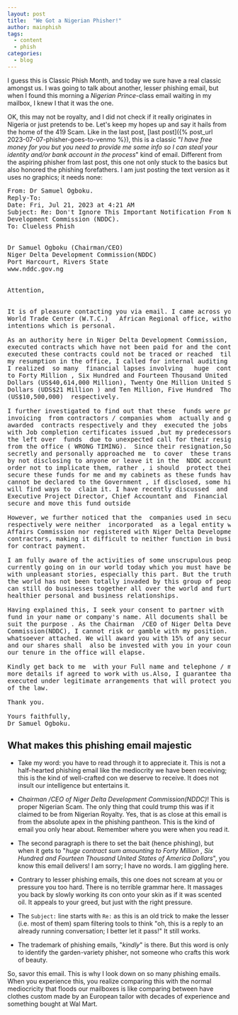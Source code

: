 ```yaml
---
layout: post
title:  "We Got a Nigerian Phisher!"
author: mainphish
tags:
  - content
  - phish
categories: 
  - blog
---
```

I guess this is Classic Phish Month, and today we sure have a real 
classic amongst us. I was going to talk about another, lesser phishing email,
but when I found this morning a *Nigerian Prince*-class email waiting in my
mailbox, I knew I that it was the one. 

OK, this may not be royalty, and I did not 
check if it really originates in Nigeria or just pretends to be. 
Let's keep my hopes up and say it hails from the home of the
419 Scam.
Like in the last post, [last post]({% post_url 2023-07-07-phisher-goes-to-venmo  %}),
this is a classic "*I have free money for you but you need to provide 
me some info so I can steal your identity and/or bank account in the 
process*" kind of email. 
Different from the aspiring phisher from last post, this one not only stuck
to the basics but also honored the phishing forefathers. I am just posting the 
text version as it uses no graphics; it needs none:

<pre>
From: Dr Samuel Ogboku. <yachay@yachay.pe>
Reply-To: <drsamuelogboku55@gmail.com>
Date: Fri, Jul 21, 2023 at 4:21 AM
Subject: Re: Don't Ignore This Important Notification From Niger Delta 
Development Commission (NDDC).
To: Clueless Phish


Dr Samuel Ogboku (Chairman/CEO)
Niger Delta Development Commission(NDDC)
Port Harcourt, Rivers State
www.nddc.gov.ng


Attention,


It is of pleasure contacting you via email. I came across your contact via the 
World Trade Center (W.T.C.)   African Regional office, without disclosure of my 
intentions which is personal.

As an authority here in Niger Delta Development Commission, I noticed  three 
executed contracts which have not been paid for and the contractors who 
executed these contracts could not be traced or reached  till this moment.Upon 
my resumption in the office, I called for internal auditing after hand over, 
I realized  so many  financial lapses involving   huge  contract sum  amounting 
to Forty Million , Six Hundred and Fourteen Thousand United States of America 
Dollars (US$40,614,000 Million), Twenty One Million United States of America 
Dollars (UDS$21 Million ) and Ten Million, Five Hundred  Thousand 
(US$10,500,000)  respectively.

I further investigated to find out that these  funds were products of over 
invoicing  from contractors / companies whom  actually and genuinely were 
awarded  contracts respectively and they  executed the jobs and were duly paid  
with Job completion certificates issued ,but my predecessors  could not move 
the left over  funds  due to unexpected call for their resignation/removal 
from the office ( WRONG TIMING).  Since their resignation,Some of them have  
secretly and personally approached me  to cover  these transactions  for them 
by not disclosing to anyone or leave it in the  NDDC accounts/ records  in 
order not to implicate them, rather , i should  protect their image and   
secure these funds for me and my cabinets as these funds have been there and 
cannot be declared to the Government , if disclosed, some higher authorities  
will find ways to  claim it. I have recently discussed  and agreed with the 
Executive Project Director, Chief Accountant and  Financial Director  to 
secure and move this fund outside

However, we further noticed that the  companies used in securing these funds 
respectively were neither  incorporated  as a legal entity with the Corporate 
Affairs Commission nor registered with Niger Delta Development Commission as 
contractors, making it difficult to neither function in business nor authorize 
for contract payment.

I am fully aware of the activities of some unscrupulous people that are 
currently going on in our world today which you must have been fully acquainted 
with unpleasant stories, especially this part. But the truth also remains that 
the world has not been totally invaded by this group of people hence, people 
can still do businesses together all over the world and further establish 
healthier personal and business relationships.

Having explained this, I seek your consent to partner with  us and  secure this 
fund in your name or company's name. All documents shall be legally provided to 
suit the purpose . As the Chairman  /CEO of Niger Delta Development 
Commission(NDDC), I cannot risk or gamble with my position. There is no risk 
whatsoever attached. We will award you with 15% of any secured funds with you 
and our shares shall  also be invested with you in your country pending when 
our tenure in the office will elapse.

Kindly get back to me  with your Full name and telephone / mobile number for 
more details if agreed to work with us.Also, I guarantee that this will be 
executed under legitimate arrangements that will protect you from any breach 
of the law.

Thank you.

Yours faithfully,
Dr Samuel Ogboku.
</pre>

## What makes this phishing email majestic

- Take my word: you have to read through it to appreciate it. This is not 
a half-hearted phishing email like the mediocrity we have been receiving;
this is the kind of well-crafted con we deserve to receive. It does not
insult our intelligence but entertains it. 

- *Chairman  /CEO of Niger Delta Development Commission(NDDC)*! This is 
proper Nigerian Scam. The only thing that could trump this was if it claimed
to be from Nigerian Royalty. Yes, that is as close at this email is from the
absolute apex in the phishing pantheon. This is the kind of email you only
hear about. Remember where you were when you read it.

- The second paragraph is there to set the bait (hence phishing), but when 
it gets to "*huge  contract sum  amounting to Forty Million , Six Hundred and Fourteen Thousand United States of America 
Dollars*", you know
this email delivers! I am sorry; I have no words. I am giggling here.

- Contrary to lesser phishing emails, this one does not scream at you or
pressure you too hard.
There is no terrible grammar here.
It massages you back by slowly working its con onto
your skin as if it was scented oil. It appeals to your greed, but just with 
the right pressure.

- The `Subject:` line starts with `Re:` as this is an old trick to make the 
lesser (i.e. most of them) spam filtering tools to think "oh, this is a reply
to an already running conversation; I better let it pass!" It still works.

- The trademark of phishing emails, "*kindly*" is there. But this word is 
only to identify the garden-variety phisher, not someone who crafts this work
of beauty.

So, savor this email. This is why I look down on so many phishing
emails. When you experience this, you realize comparing this with the
normal mediocricity that floods our mailboxes is like
comparing between have clothes custom made by an European tailor with decades
of experience and something bought at Wal Mart.
